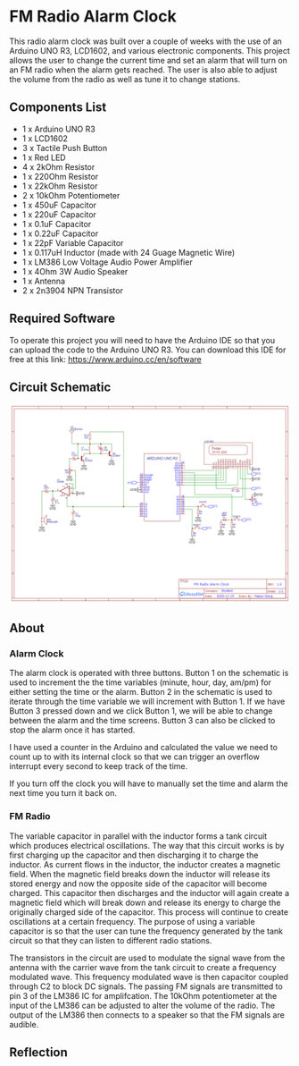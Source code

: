 # FM Radio Alarm Clock 
This radio alarm clock was built over a couple of weeks with the use of an Arduino UNO R3, LCD1602, and various electronic components. 
This project allows the user to change the current time and set an alarm that will turn on an FM radio when the alarm gets reached. 
The user is also able to adjust the volume from the radio as well as tune it to change stations. 

## Components List
* 1 x Arduino UNO R3
* 1 x LCD1602
* 3 x Tactile Push Button
* 1 x Red LED
* 4 x 2kOhm Resistor
* 1 x 220Ohm Resistor
* 1 x 22kOhm Resistor
* 2 x 10kOhm Potentiometer
* 1 x 450uF Capacitor
* 1 x 220uF Capacitor
* 1 x 0.1uF Capacitor
* 1 x 0.22uF Capacitor
* 1 x 22pF Variable Capacitor
* 1 x 0.117uH Inductor (made with 24 Guage Magnetic Wire)
* 1 x LM386 Low Voltage Audio Power Amplifier
* 1 x 4Ohm 3W Audio Speaker
* 1 x Antenna
* 2 x 2n3904 NPN Transistor

## Required Software
To operate this project you will need to have the Arduino IDE so that you can upload the code to the Arduino UNO R3.
You can download this IDE for free at this link: https://www.arduino.cc/en/software

## Circuit Schematic
![FMradio_alarmclock_schematic showcase](Screenshots/FMradio_alarmclock_schematic.png)

## About
### Alarm Clock
The alarm clock is operated with three buttons. Button 1 on the schematic is used to increment the the time variables (minute, hour, day, am/pm) for either setting the
time or the alarm. Button 2 in the schematic is used to iterate through the time variable we will increment with Button 1. If we have Button 3 
pressed down and we click Button 1, we will be able to change between the alarm and the time screens. Button 3 can also be clicked to stop the alarm
once it has started. 

I have used a counter in the Arduino and calculated the value we need to count up to with its internal clock so that we can trigger an overflow interrupt
every second to keep track of the time.

If you turn off the clock you will have to manually set the time and alarm the next time you turn it back on. 

### FM Radio
The variable capacitor in parallel with the inductor forms a tank circuit which produces electrical oscillations. The way that this circuit works is by
first charging up the capacitor and then discharging it to charge the inductor. As current flows in the inductor, the inductor creates a magnetic
field. When the magnetic field breaks down the inductor will release its stored energy and now the opposite side of the capacitor will become charged. 
This capacitor then discharges and the inductor will again create a magnetic field which will break down and release its energy to charge the
originally charged side of the capacitor. This process will continue to create oscillations at a certain frequency. The purpose of using a variable
capacitor is so that the user can tune the frequency generated by the tank circuit so that they can listen to different radio stations.

The transistors in the circuit are used to modulate the signal wave from the antenna with the carrier wave from the tank circuit to create a 
frequency modulated wave. This frequency modulated wave is then capacitor coupled through C2 to block DC signals. The passing FM signals are 
transmitted to pin 3 of the LM386 IC for amplifcation. The 10kOhm potentiometer at the input of the LM386 can be adjusted to alter the volume of 
the radio. The output of the LM386 then connects to a speaker so that the FM signals are audible.

## Reflection




